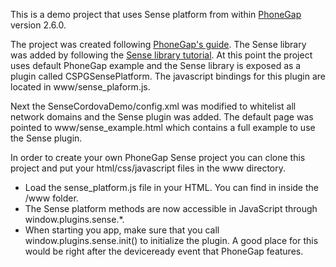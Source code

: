 This is a demo project that uses Sense platform from within
[PhoneGap](http://phonegap.com/) version 2.6.0. 

The project was created following [PhoneGap's
guide](http://docs.phonegap.com/en/2.6.0/guide_getting-started_ios_index.md.html).
The Sense library was added by following the [Sense library
tutorial](http://developer.sense-os.nl/Libraries/iOS/). At this point the
project uses default PhoneGap example and the Sense library is exposed as a
plugin called CSPGSensePlatform. The javascript bindings for this plugin are
located in www/sense_plaform.js.

Next the SenseCordovaDemo/config.xml was modified to whitelist all network
domains and the Sense plugin was added. The default page was pointed to
www/sense_example.html which contains a full example to use the Sense plugin.

In order to create your own PhoneGap Sense project you can clone this project
and put your html/css/javascript files in the www directory.

 - Load the sense_platform.js file in your HTML. You can find in inside the
   /www folder.
 - The Sense platform methods are now accessible in JavaScript through
   window.plugins.sense.*.
 - When starting you app, make sure that you call window.plugins.sense.init()
   to initialize the plugin. A good place for this would be right after the
deviceready event that PhoneGap features.
